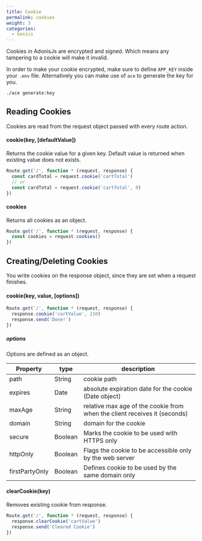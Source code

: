 ```yaml
---
title: Cookie
permalink: cookies
weight: 3
categories:
  - basics
---
```


Cookies in AdonisJs are encrypted and signed. Which means any tampering to a cookie will make it invalid. 

In order to make your cookie encrypted, make sure to define `APP_KEY` inside your `.env` file. Alternatively you can make use of `ace` to generate the key for you.

```bash
./ace generate:key
```

## Reading Cookies

Cookies are read from the request object passed with every route action.

#### cookie(key, [defaultValue])

Returns the cookie value for a given key. Default value is returned when existing value does not exists.

```javascript
Route.get('/', function * (request, response) {
  const cardTotal = request.cookie('cartTotal')
  // or
  const cardTotal = request.cookie('cartTotal', 0)
})
```

#### cookies

Returns all cookies as an object.

```javascript
Route.get('/', function * (request, response) {
  const cookies = request.cookies()
})
```

## Creating/Deleting Cookies

You write cookies on the response object, since they are set when a request finishes.

#### cookie(key, value, [options])

```javascript
Route.get('/', function * (request, response) {
  response.cookie('cartValue', 210)
  response.send('Done!')
})
```

##### options

Options are defined as an object.

| Property       | type    | description                              |
| -------------- | ------- | ---------------------------------------- |
| path           | String  | cookie path                              |
| expires        | Date    | absolute expiration date for the cookie (Date object) |
| maxAge         | String  | relative max age of the cookie from when the client receives it (seconds) |
| domain         | String  | domain for the cookie                    |
| secure         | Boolean | Marks the cookie to be used with HTTPS only |
| httpOnly       | Boolean | Flags the cookie to be accessible only by the web server |
| firstPartyOnly | Boolean | Defines cookie to be used by the same domain only |

#### clearCookie(key)

Removes existing cookie from response.

```javascript
Route.get('/', function * (request, response) {
  response.clearCookie('cartValue')
  response.send('Cleared Cookie')
})
```